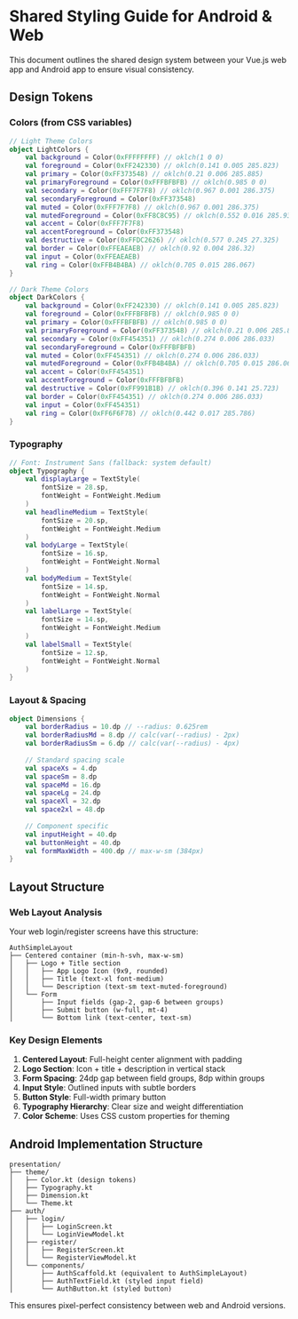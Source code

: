 # Shared Styling Guide for Android & Web

This document outlines the shared design system between your Vue.js web app and Android app to ensure visual consistency.

## Design Tokens

### Colors (from CSS variables)
```kotlin
// Light Theme Colors
object LightColors {
    val background = Color(0xFFFFFFFF) // oklch(1 0 0)
    val foreground = Color(0xFF242330) // oklch(0.141 0.005 285.823)
    val primary = Color(0xFF373548) // oklch(0.21 0.006 285.885)
    val primaryForeground = Color(0xFFFBFBFB) // oklch(0.985 0 0)
    val secondary = Color(0xFFF7F7F8) // oklch(0.967 0.001 286.375)
    val secondaryForeground = Color(0xFF373548)
    val muted = Color(0xFFF7F7F8) // oklch(0.967 0.001 286.375)
    val mutedForeground = Color(0xFF8C8C95) // oklch(0.552 0.016 285.938)
    val accent = Color(0xFFF7F7F8)
    val accentForeground = Color(0xFF373548)
    val destructive = Color(0xFFDC2626) // oklch(0.577 0.245 27.325)
    val border = Color(0xFFEAEAEB) // oklch(0.92 0.004 286.32)
    val input = Color(0xFFEAEAEB)
    val ring = Color(0xFFB4B4BA) // oklch(0.705 0.015 286.067)
}

// Dark Theme Colors
object DarkColors {
    val background = Color(0xFF242330) // oklch(0.141 0.005 285.823)
    val foreground = Color(0xFFFBFBFB) // oklch(0.985 0 0)
    val primary = Color(0xFFFBFBFB) // oklch(0.985 0 0)
    val primaryForeground = Color(0xFF373548) // oklch(0.21 0.006 285.885)
    val secondary = Color(0xFF454351) // oklch(0.274 0.006 286.033)
    val secondaryForeground = Color(0xFFFBFBFB)
    val muted = Color(0xFF454351) // oklch(0.274 0.006 286.033)
    val mutedForeground = Color(0xFFB4B4BA) // oklch(0.705 0.015 286.067)
    val accent = Color(0xFF454351)
    val accentForeground = Color(0xFFFBFBFB)
    val destructive = Color(0xFF991B1B) // oklch(0.396 0.141 25.723)
    val border = Color(0xFF454351) // oklch(0.274 0.006 286.033)
    val input = Color(0xFF454351)
    val ring = Color(0xFF6F6F78) // oklch(0.442 0.017 285.786)
}
```

### Typography
```kotlin
// Font: Instrument Sans (fallback: system default)
object Typography {
    val displayLarge = TextStyle(
        fontSize = 28.sp,
        fontWeight = FontWeight.Medium
    )
    val headlineMedium = TextStyle(
        fontSize = 20.sp,
        fontWeight = FontWeight.Medium
    )
    val bodyLarge = TextStyle(
        fontSize = 16.sp,
        fontWeight = FontWeight.Normal
    )
    val bodyMedium = TextStyle(
        fontSize = 14.sp,
        fontWeight = FontWeight.Normal
    )
    val labelLarge = TextStyle(
        fontSize = 14.sp,
        fontWeight = FontWeight.Medium
    )
    val labelSmall = TextStyle(
        fontSize = 12.sp,
        fontWeight = FontWeight.Normal
    )
}
```

### Layout & Spacing
```kotlin
object Dimensions {
    val borderRadius = 10.dp // --radius: 0.625rem
    val borderRadiusMd = 8.dp // calc(var(--radius) - 2px)
    val borderRadiusSm = 6.dp // calc(var(--radius) - 4px)
    
    // Standard spacing scale
    val spaceXs = 4.dp
    val spaceSm = 8.dp
    val spaceMd = 16.dp
    val spaceLg = 24.dp
    val spaceXl = 32.dp
    val space2xl = 48.dp
    
    // Component specific
    val inputHeight = 40.dp
    val buttonHeight = 40.dp
    val formMaxWidth = 400.dp // max-w-sm (384px)
}
```

## Layout Structure

### Web Layout Analysis
Your web login/register screens have this structure:
```
AuthSimpleLayout
├── Centered container (min-h-svh, max-w-sm)
│   ├── Logo + Title section
│   │   ├── App Logo Icon (9x9, rounded)
│   │   ├── Title (text-xl font-medium) 
│   │   └── Description (text-sm text-muted-foreground)
│   └── Form
│       ├── Input fields (gap-2, gap-6 between groups)
│       ├── Submit button (w-full, mt-4)
│       └── Bottom link (text-center, text-sm)
```

### Key Design Elements
1. **Centered Layout**: Full-height center alignment with padding
2. **Logo Section**: Icon + title + description in vertical stack
3. **Form Spacing**: 24dp gap between field groups, 8dp within groups
4. **Input Style**: Outlined inputs with subtle borders
5. **Button Style**: Full-width primary button
6. **Typography Hierarchy**: Clear size and weight differentiation
7. **Color Scheme**: Uses CSS custom properties for theming

## Android Implementation Structure

```
presentation/
├── theme/
│   ├── Color.kt (design tokens)
│   ├── Typography.kt
│   ├── Dimension.kt
│   └── Theme.kt
├── auth/
│   ├── login/
│   │   ├── LoginScreen.kt
│   │   └── LoginViewModel.kt
│   ├── register/
│   │   ├── RegisterScreen.kt
│   │   └── RegisterViewModel.kt
│   └── components/
│       ├── AuthScaffold.kt (equivalent to AuthSimpleLayout)
│       ├── AuthTextField.kt (styled input field)
│       └── AuthButton.kt (styled button)
```

This ensures pixel-perfect consistency between web and Android versions.